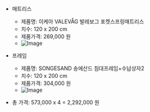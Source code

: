 - 매트리스
    - 제품명: 이케아 VALEVÅG 발레보그 포켓스프링매트리스
    - 치수: 120 x 200 cm
    - 제품가격: 269,000 원
    - ![Image](https://github.com/users/wldhks1959/projects/3/assets/124333357/16b684f0-4eb4-4533-b809-33fe739f5af5)

- 프레임
    - 제품명: SONGESAND 송에산드 침대프레임+수납상자2
    - 치수: 120 x 200 cm
    - 제품가격: 304,000 원
    - ![Image](https://github.com/users/wldhks1959/projects/3/assets/124333357/afd968f0-9eb9-4e39-b708-c952967144f7)

- 총 가격: 573,000 x 4 = 2,292,000 원
